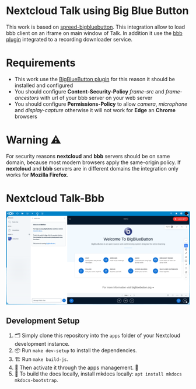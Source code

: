 # Nextcloud Talk using Big Blue Button
This work is based on [spreed-bigbluebutton](https://github.com/ramezrafla/spreed-bigbluebutton#nextcloud-talk-using-big-blue-button). This integration allow to load bbb client on an iframe on main window of Talk. In addition it use the [bbb plugin](https://github.com/atilas88/cloud_bbb/tree/cloud_bbb_download_recording_integration) integrated to a recording downloader service.

# Requirements
* This work use the [BigBlueButton plugin](https://apps.nextcloud.com/apps/bbb) for this reason it should be installed and configured
* You should configure **Content-Security-Policy** _frame-src_ and _frame-ancestors_ with url of your bbb server on your web server
* You should configure **Permissions-Policy** to allow _camera_, _microphone_ and _display-capture_ otherwise it will not work for **Edge** an **Chrome** browsers

# Warning ⚠ 
For security reasons **nextcloud** and **bbb** servers should be on same domain, because most modern browsers apply the same-origin policy. If **nextcloud** and **bbb** servers are in different domains the integration only works for **Mozilla Firefox**.

# Nextcloud Talk-Bbb
![](https://raw.githubusercontent.com/atilas88/spreed/talk-bbb-integration/docs/talk-bbb-integration.png)


## Development Setup

1. 🗂️ Simply clone this repository into the `apps` folder of your Nextcloud development instance.
2. 📦 Run `make dev-setup` to install the dependencies.
3. 🏗️ Run `make build-js`.
4. 🔌 Then activate it through the apps management. 🎉
5. 📘 To build the docs locally, install mkdocs locally: `apt install mkdocs mkdocs-bootstrap`.



